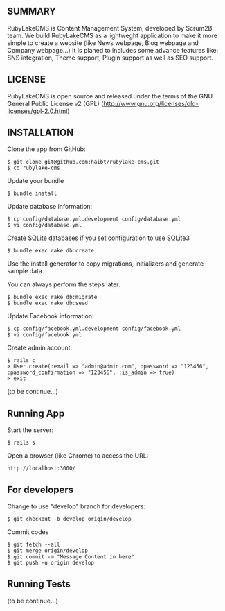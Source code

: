 
SUMMARY
-------

RubyLakeCMS is Content Management System, developed by Scrum2B team.
We build RubyLakeCMS as a lightweght application to make it more simple to create a website (like News webpage, Blog webpage and Company webpage...)
It is planed to includes some advance features like: SNS integration, Theme support, Plugin support as well as SEO support. 


LICENSE
------------

RubyLakeCMS is open source and released under the terms of the GNU General Public License v2 (GPL)  (http://www.gnu.org/licenses/old-licenses/gpl-2.0.html)


INSTALLATION
------------

Clone the app from GitHub: 
    
    $ git clone git@github.com:haibt/rubylake-cms.git
    $ cd rubylake-cms

Update your bundle

    $ bundle install
    
Update database information:

    $ cp config/database.yml.development config/database.yml
    $ vi config/database.yml

Create SQLite databases if you set configuration to use SQLite3

    $ bundle exec rake db:create
    
Use the install generator to copy migrations, initializers and generate
sample data.

You can always perform the steps later.

    $ bundle exec rake db:migrate
    $ bundle exec rake db:seed

Update Facebook information:

    $ cp config/facebook.yml.development config/facebook.yml
    $ vi config/facebook.yml

Create admin account:

    $ rails c
    > User.create(:email => "admin@admin.com", :password => "123456", :password_confirmation => "123456", :is_admin => true)
    > exit
    

(to be continue...)


Running App
-------------

Start the server:
    
    $ rails s

Open a browser (like Chrome) to access the URL:

    http://localhost:3000/


For developers
-------------

Change to use "develop" branch for developers:

    $ git checkout -b develop origin/develop

Commit codes
	
	$ git fetch --all
	$ git merge origin/develop
	$ git commit -m "Message Content in here"
	$ git push -u origin develop


Running Tests
-------------

(to be continue...)

